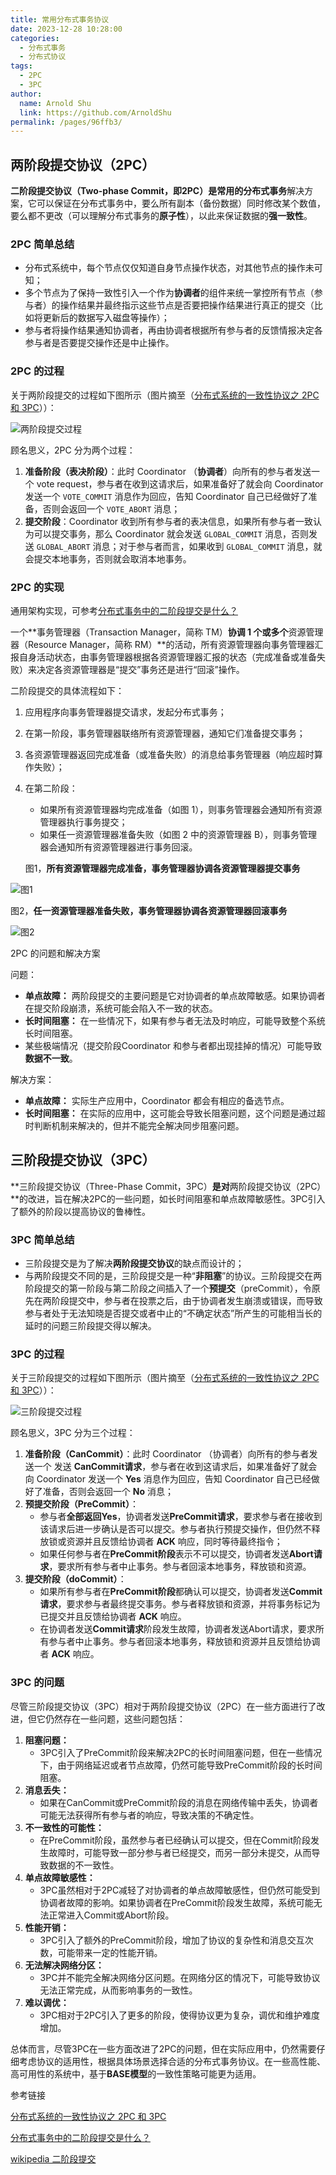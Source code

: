 ```yaml
---
title: 常用分布式事务协议
date: 2023-12-28 10:28:00
categories: 
  - 分布式事务
  - 分布式协议
tags: 
  - 2PC
  - 3PC
author: 
  name: Arnold Shu
  link: https://github.com/ArnoldShu
permalink: /pages/96ffb3/
---
```




## 两阶段提交协议（2PC）

**二阶段提交协议（Two-phase Commit，即2PC）**是常用的**分布式事务**解决方案，它可以保证在分布式事务中，要么所有副本（备份数据）同时修改某个数值，要么都不更改（可以理解分布式事务的**原子性**），以此来保证数据的**强一致性**。



### **2PC** 简单总结

- 分布式系统中，每个节点仅仅知道自身节点操作状态，对其他节点的操作未可知；
- 多个节点为了保持一致性引入一个作为**协调者**的组件来统一掌控所有节点（参与者）的操作结果并最终指示这些节点是否要把操作结果进行真正的提交（比如将更新后的数据写入磁盘等操作）；
-  参与者将操作结果通知协调者，再由协调者根据所有参与者的反馈情报决定各参与者是否要提交操作还是中止操作。



### 2PC 的过程

关于两阶段提交的过程如下图所示（图片摘至（[分布式系统的一致性协议之 2PC 和 3PC](https://matt33.com/2018/07/08/distribute-system-consistency-protocol/)））：



![两阶段提交过程](https://fastly.jsdelivr.net/gh/ArnoldShu/cdn/03.technology/034.distributed/0341/4.png)

顾名思义，2PC 分为两个过程：

1. **准备阶段（表决阶段）**：此时 Coordinator （**协调者**）向所有的参与者发送一个 vote request，参与者在收到这请求后，如果准备好了就会向 Coordinator 发送一个 `VOTE_COMMIT` 消息作为回应，告知 Coordinator 自己已经做好了准备，否则会返回一个 `VOTE_ABORT` 消息；
2. **提交阶段**：Coordinator 收到所有参与者的表决信息，如果所有参与者一致认为可以提交事务，那么 Coordinator 就会发送 `GLOBAL_COMMIT` 消息，否则发送 `GLOBAL_ABORT` 消息；对于参与者而言，如果收到 `GLOBAL_COMMIT` 消息，就会提交本地事务，否则就会取消本地事务。

### 2PC 的实现

通用架构实现，可参考[分布式事务中的二阶段提交是什么？](https://help.aliyun.com/document_detail/132896.html)

一个**事务管理器（Transaction Manager，简称 TM）**协调 1 个或多个**资源管理器（Resource Manager，简称 RM）**的活动，所有资源管理器向事务管理器汇报自身活动状态，由事务管理器根据各资源管理器汇报的状态（完成准备或准备失败）来决定各资源管理器是“提交”事务还是进行“回滚”操作。



二阶段提交的具体流程如下：

1. 应用程序向事务管理器提交请求，发起分布式事务；

2. 在第一阶段，事务管理器联络所有资源管理器，通知它们准备提交事务；

3. 各资源管理器返回完成准备（或准备失败）的消息给事务管理器（响应超时算作失败）；

4. 在第二阶段：

   - 如果所有资源管理器均完成准备（如图 1），则事务管理器会通知所有资源管理器执行事务提交；
   - 如果任一资源管理器准备失败（如图 2 中的资源管理器 B），则事务管理器会通知所有资源管理器进行事务回滚。

   

   图1，**所有资源管理器完成准备，事务管理器协调各资源管理器提交事务**

![图1](https://fastly.jsdelivr.net/gh/ArnoldShu/cdn/03.technology/034.distributed/0341/6.png)

图2，**任一资源管理器准备失败，事务管理器协调各资源管理器回滚事务**



![图2](https://fastly.jsdelivr.net/gh/ArnoldShu/cdn/03.technology/034.distributed/0341/7.png)

2PC 的问题和解决方案

问题：

- **单点故障：** 两阶段提交的主要问题是它对协调者的单点故障敏感。如果协调者在提交阶段崩溃，系统可能会陷入不一致的状态。
- **长时间阻塞：** 在一些情况下，如果有参与者无法及时响应，可能导致整个系统长时间阻塞。
- 某些极端情况（提交阶段Coordinator 和参与者都出现挂掉的情况）可能导致**数据不一致**。

解决方案：

- **单点故障：** 实际生产应用中，Coordinator 都会有相应的备选节点。
- **长时间阻塞：** 在实际的应用中，这可能会导致长阻塞问题，这个问题是通过超时判断机制来解决的，但并不能完全解决同步阻塞问题。





## 三阶段提交协议（3PC）



**三阶段提交协议（Three-Phase Commit，3PC）**是对**两阶段提交协议（2PC）**的改进，旨在解决2PC的一些问题，如长时间阻塞和单点故障敏感性。3PC引入了额外的阶段以提高协议的鲁棒性。



### **3PC** 简单总结

- 三阶段提交是为了解决**两阶段提交协议**的缺点而设计的；
- 与两阶段提交不同的是，三阶段提交是一种“**非阻塞**”的协议。三阶段提交在两阶段提交的第一阶段与第二阶段之间插入了一个**预提交**（preCommit），令原先在两阶段提交中，参与者在投票之后，由于协调者发生崩溃或错误，而导致参与者处于无法知晓是否提交或者中止的“不确定状态”所产生的可能相当长的延时的问题三阶段提交得以解决。

### 3PC 的过程

关于三阶段提交的过程如下图所示（图片摘至（[分布式系统的一致性协议之 2PC 和 3PC](https://matt33.com/2018/07/08/distribute-system-consistency-protocol/)））：

![三阶段提交过程](https://fastly.jsdelivr.net/gh/ArnoldShu/cdn/03.technology/034.distributed/0341/5.png)

顾名思义，3PC 分为三个过程：

1. **准备阶段（CanCommit）**：此时 Coordinator （协调者）向所有的参与者发送一个 发送 **CanCommit请求**，参与者在收到这请求后，如果准备好了就会向 Coordinator 发送一个 **Yes** 消息作为回应，告知 Coordinator 自己已经做好了准备，否则会返回一个 **No** 消息；
2. **预提交阶段（PreCommit）**：
   - 参与者**全部返回Yes**，协调者发送**PreCommit请求**，要求参与者在接收到该请求后进一步确认是否可以提交。参与者执行预提交操作，但仍然不释放锁或资源并且反馈给协调者 **ACK** 响应，同时等待最终指令；
   - 如果任何参与者在**PreCommit阶段**表示不可以提交，协调者发送**Abort请求**，要求所有参与者中止事务。参与者回滚本地事务，释放锁和资源。
3. **提交阶段（doCommit）**：
   -  如果所有参与者在**PreCommit阶段**都确认可以提交，协调者发送**Commit请求**，要求参与者最终提交事务。参与者释放锁和资源，并将事务标记为已提交并且反馈给协调者 **ACK** 响应。
   - 在协调者发送**Commit请求**阶段发生故障，协调者发送Abort请求，要求所有参与者中止事务。参与者回滚本地事务，释放锁和资源并且反馈给协调者 **ACK** 响应。



### 3PC 的问题

尽管三阶段提交协议（3PC）相对于两阶段提交协议（2PC）在一些方面进行了改进，但它仍然存在一些问题，这些问题包括：

1. **阻塞问题：**
   - 3PC引入了PreCommit阶段来解决2PC的长时间阻塞问题，但在一些情况下，由于网络延迟或者节点故障，仍然可能导致PreCommit阶段的长时间阻塞。
2. **消息丢失：**
   - 如果在CanCommit或PreCommit阶段的消息在网络传输中丢失，协调者可能无法获得所有参与者的响应，导致决策的不确定性。
3. **不一致性的可能性：**
   - 在PreCommit阶段，虽然参与者已经确认可以提交，但在Commit阶段发生故障时，可能导致一部分参与者已经提交，而另一部分未提交，从而导致数据的不一致性。
4. **单点故障敏感性：**
   - 3PC虽然相对于2PC减轻了对协调者的单点故障敏感性，但仍然可能受到协调者故障的影响。如果协调者在PreCommit阶段发生故障，系统可能无法正常进入Commit或Abort阶段。
5. **性能开销：**
   - 3PC引入了额外的PreCommit阶段，增加了协议的复杂性和消息交互次数，可能带来一定的性能开销。
6. **无法解决网络分区：**
   - 3PC并不能完全解决网络分区问题。在网络分区的情况下，可能导致协议无法正常完成，从而影响事务的一致性。
7. **难以调优：**
   - 3PC相对于2PC引入了更多的阶段，使得协议更为复杂，调优和维护难度增加。

总体而言，尽管3PC在一些方面改进了2PC的问题，但在实际应用中，仍然需要仔细考虑协议的适用性，根据具体场景选择合适的分布式事务协议。在一些高性能、高可用性的系统中，基于**BASE模型**的一致性策略可能更为适用。



参考链接

[分布式系统的一致性协议之 2PC 和 3PC](https://matt33.com/2018/07/08/distribute-system-consistency-protocol/)

[分布式事务中的二阶段提交是什么？](https://help.aliyun.com/document_detail/132896.html)

[wikipedia 二阶段提交](https://zh.wikipedia.org/wiki/%E4%BA%8C%E9%98%B6%E6%AE%B5%E6%8F%90%E4%BA%A4)


​        
